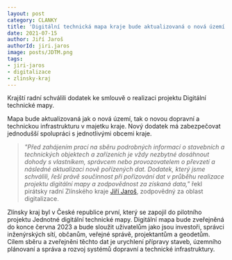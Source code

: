 ```yaml
---
layout: post
category: CLANKY
title: 'Digitální technická mapa kraje bude aktualizovaná o nová území'
date: 2021-07-15
author: Jiří Jaroš
authorId: jiri.jaros
image: posts/JDTM.png
tags: 
- jiri-jaros
- digitalizace
- zlinsky-kraj
---
```


Krajští radní schválili dodatek ke smlouvě o realizaci projektu Digitální technické mapy.

Mapa bude aktualizovaná jak o nová území, tak o novou dopravní a technickou infrastrukturu v majetku kraje. Nový dodatek má zabezpečovat jednodušší spolupráci s jednotlivými obcemi kraje. 

> *"Před zahájením prací na sběru podrobných informací o stavebních a technických objektech a zařízeních je vždy nezbytné dosáhnout dohody s vlastníkem, správcem nebo provozovatelem o převzetí a následné aktualizaci nově pořízených dat. Dodatek, který jsme schválili, řeší právě součinnost při pořizování dat v průběhu realizace projektu digitální mapy a zodpovědnost za získaná data,"* řekl pirátsky radní Zlínského kraje [Jiří Jaroš](https://zlinsky.pirati.cz/lide/jiri-jaros/), zodpovědný za oblast digitalizace. 
>  

Zlínsky kraj byl v České republice první, který se zapojil do pilotního projektu Jednotné digitální technické mapy. Digitální mapa bude zveřejněná do konce června 2023 a bude sloužit uživatelům jako jsou investoři, správci inženýrských sítí, občanům, veřejné správě, projektantům a geodetům. Cílem sběru a zveřejněni těchto dat je urychlení přípravy staveb, územního plánovaní a správa a rozvoj systémů dopravní a technické infrastruktury. 
